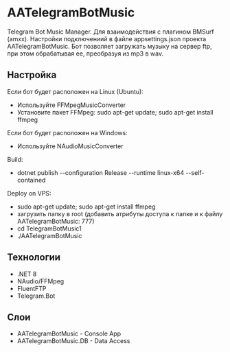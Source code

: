 # AATelegramBotMusic
Telegram Bot Music Manager. Для взаимодействия с плагином BMSurf (amxx). 
Настройки подключениий в файле appsettings.json проекта AATelegramBotMusic.
Бот позволяет загружать музыку на сервер ftp, при этом обрабатывая ее, преобразуя из mp3 в wav.
## Настройка
Если бот будет расположен на Linux (Ubuntu):
- Используйте FFMpegMusicConverter
- Установите пакет FFMpeg: sudo apt-get update; sudo apt-get install ffmpeg
  
Если бот будет расположен на Windows:
- Используйте NAudioMusicConverter
  
Build:
- dotnet publish --configuration Release --runtime linux-x64 --self-contained
  
Deploy on VPS:
- sudo apt-get update; sudo apt-get install ffmpeg
- загрузить папку в root (добавить атрибуты доступа к папке  и к файлу AATelegramBotMusic: 777)
- cd TelegramBotMusic1
- ./AATelegramBotMusic
## Технологии
- .NET 8
- NAudio/FFMpeg
- FluentFTP
- Telegram.Bot

## Слои
- AATelegramBotMusic - Console App
- AATelegramBotMusic.DB - Data Access
